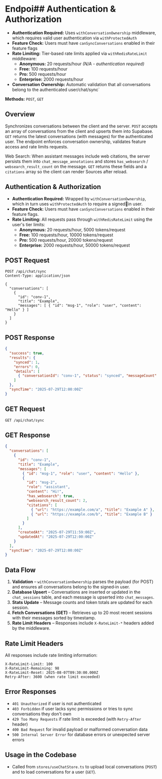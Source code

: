 # Endpoi## Authentication & Authorization

- **Authentication Required:** Uses `withConversationOwnership` middleware, which requires valid user authentication via `withProtectedAuth`
- **Feature Check:** Users must have `canSyncConversations` enabled in their feature flags
- **Rate Limiting:** Tier-based rate limits applied via `withRedisRateLimit` middleware:
  - **Anonymous:** 20 requests/hour _(N/A - authentication required)_
  - **Free:** 100 requests/hour
  - **Pro:** 500 requests/hour
  - **Enterprise:** 2000 requests/hour
- **Conversation Ownership:** Automatic validation that all conversations belong to the authenticated user/chat/sync`

**Methods:** `POST`, `GET`

## Overview

Synchronizes conversations between the client and the server. `POST` accepts an array of conversations from the client and upserts them into Supabase. `GET` returns the latest conversations (with messages) for the authenticated user. The endpoint enforces conversation ownership, validates feature access and rate limits requests.

Web Search: When assistant messages include web citations, the server persists them into `chat_message_annotations` and stores `has_websearch` / `websearch_result_count` on the message. `GET` returns these fields and a `citations` array so the client can render Sources after reload.

## Authentication & Authorization

- **Authentication Required:** Wrapped by `withConversationOwnership`, which in turn uses `withProtectedAuth` to require a signedin user.
- **Feature Check:** Users must have `canSyncConversations` enabled in their feature flags.
- **Rate Limiting:** All requests pass through `withRedisRateLimit` using the user's tier limits:
  - **Anonymous:** 20 requests/hour, 5000 tokens/request
  - **Free:** 100 requests/hour, 10000 tokens/request
  - **Pro:** 500 requests/hour, 20000 tokens/request
  - **Enterprise:** 2000 requests/hour, 50000 tokens/request

## POST Request

```http
POST /api/chat/sync
Content-Type: application/json

{
  "conversations": [
    {
      "id": "conv-1",
      "title": "Example",
      "messages": [ { "id": "msg-1", "role": "user", "content": "Hello" } ]
    }
  ]
}
```

## POST Response

```json
{
  "success": true,
  "results": {
    "synced": 1,
    "errors": 0,
    "details": [
      { "conversationId": "conv-1", "status": "synced", "messageCount": 1 }
    ]
  },
  "syncTime": "2025-07-29T12:00:00Z"
}
```

## GET Request

```http
GET /api/chat/sync
```

## GET Response

```json
{
  "conversations": [
    {
      "id": "conv-1",
      "title": "Example",
      "messages": [
        { "id": "msg-1", "role": "user", "content": "Hello" },
        {
          "id": "msg-2",
          "role": "assistant",
          "content": "Hi!",
          "has_websearch": true,
          "websearch_result_count": 2,
          "citations": [
            { "url": "https://example.com/a", "title": "Example A" },
            { "url": "https://example.com/b", "title": "Example B" }
          ]
        }
      ],
      "createdAt": "2025-07-29T11:59:00Z",
      "updatedAt": "2025-07-29T12:00:00Z"
    }
  ],
  "syncTime": "2025-07-29T12:00:00Z"
}
```

## Data Flow

1. **Validation** – `withConversationOwnership` parses the payload (for POST) and ensures all conversations belong to the signed‑in user.
2. **Database Upsert** – Conversations are inserted or updated in the `chat_sessions` table, and each message is upserted into `chat_messages`.
3. **Stats Update** – Message counts and token totals are updated for each session.
4. **Fetch Conversations (GET)** – Retrieves up to 20 most recent sessions with their messages sorted by timestamp.
5. **Rate Limit Headers** – Responses include `X-RateLimit-*` headers added by the middleware.

## Rate Limit Headers

All responses include rate limiting information:

```
X-RateLimit-Limit: 100
X-RateLimit-Remaining: 98
X-RateLimit-Reset: 2025-08-07T09:30:00.000Z
Retry-After: 3600 (when rate limit exceeded)
```

## Error Responses

- `401 Unauthorized` if user is not authenticated
- `403 Forbidden` if user lacks sync permissions or tries to sync conversations they don't own
- `429 Too Many Requests` if rate limit is exceeded (with `Retry-After` header)
- `400 Bad Request` for invalid payload or malformed conversation data
- `500 Internal Server Error` for database errors or unexpected server errors

## Usage in the Codebase

- Called from `stores/useChatStore.ts` to upload local conversations (`POST`) and to load conversations for a user (`GET`).
